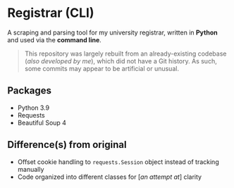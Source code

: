 # Registrar (CLI)

<!-- A Python CLI program for registrar scraping -->

A scraping and parsing tool for my university registrar, written in **Python** and used via the **command line**.

> This repository was largely rebuilt from an already-existing codebase (_also developed by me_), which did not have a Git history. As such, some commits may appear to be artificial or unusual.

## Packages

- Python 3.9
- Requests
- Beautiful Soup 4

## Difference(s) from original

- Offset cookie handling to `requests.Session` object instead of tracking manually
- Code organized into different classes for [_an attempt at_] clarity
